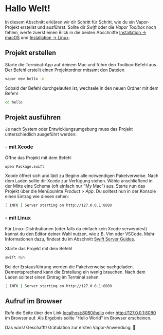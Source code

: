 # Hallo Welt!

In diesem Abschnitt erklären wir dir Schritt für Schritt, wie du ein Vapor-Projekt erstellst und ausführst. Sollte dir _Swift_ oder die _Vapor Toolbox_ noch fehlen, werfe zuerst einen Blick in die beiden Abschnitte [Installation &rarr; macOS](../install/macos.md) und [Installation &rarr; Linux](../install/linux.md).


## Projekt erstellen

Starte die Terminal-App auf deinem Mac und führe den Toolbox-Befehl aus. Der Befehl erstellt einen Projektordner mitsamt den Dateien.

```sh
vapor new hello -n
```

Sobald der Befehl durchgelaufen ist, wechsele in den neuen Ordner mit dem Befehl

```sh
cd hello
``` 

## Projekt ausführen

Je nach System oder Entwicklungsumgebung muss das Projekt unterschiedlich ausgeführt werden:

### - mit Xcode

Öffne das Projekt mit dem Befehl

```sh
open Package.swift
```

Xcode öffnet sich und lädt zu Beginn alle notwendigen Paketverweise. Nach dem Laden sollte dir Xcode zur Verfügung stehen. Wähle anschließend in der Mitte eine Schema (oft einfach nur "My Mac") aus. Starte nun das Projekt über die Menüpunkte _Product_ > _App_. Du solltest nun in der Konsole einen Eintrag wie diesen sehen:

```sh
[ INFO ] Server starting on http://127.0.0.1:8080
```

### - mit Linux

Für Linux-Distributionen (oder falls du einfach kein Xcode verwendest) kannst du den Editor deiner Wahl nutzen, wie z.B. Vim oder VSCode. Mehr Informationen dazu, findest du im Abschnitt [Swift Server Guides](https://github.com/swift-server/guides/blob/main/docs/setup-and-ide-alternatives.md).

Starte das Projekt mit dem Befehl

```sh
swift run
```

Bei der Erstausführung werden die Paketverweise nachgeladen. Dementsprechend kann die Erstellung ein wenig brauchen. Nach dem Laden solltest einen Eintrag im Terminal sehen

```sh
[ INFO ] Server starting on http://127.0.0.1:8080
```

## Aufruf im Browser

Rufe die Seite über den Link <a href="http://localhost:8080/hello" target="_blank">localhost:8080/hello</a> oder <a href="http://127.0.0.1:8080" target="_blank">http://127.0.0.1:8080</a> im Browser auf. Als Ergebnis sollte "Hello World" im Browser erscheinen.

Das wars! Geschafft! Gratulation zur ersten Vapor-Anwendung. 🎉
